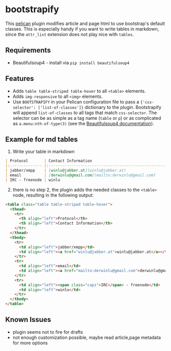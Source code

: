 # bootstrapify

This [pelican](https://github.com/getpelican/pelican) plugin modifies article and page html to use bootstrap's default classes. This is especially handy if you want to write tables in markdown, since the `attr_list` extension does not play nice with `tables`.

## Requirements

* Beautifulsoup4 - install via `pip install beautifulsoup4`

## Features

* Adds `table table-striped table-hover` to all `<table>` elements.
* Adds `img-responsive` to all `<img>` elements.
* Use `BOOTSTRAPIFY` in your Pelican configuration file to pass a `{'css-selector': ['list-of-classes']}` dictionary to the plugin. Bootstrapify will append `list-of-classes` to all tags that match `css-selector`. The selector can be as simple as a tag name (`table` or `p`) or as complicated as `a.menu:nth-of-type(3)` (see the [Beautifulsoup4 documentation](http://www.crummy.com/software/BeautifulSoup/bs4/doc/#css-selectors)).

## Example for md tables

1. Write your table in markdown

```markdown
| Protocol       | Contact Information
|:-------------- |:-----------------------------------------------------|
| jabber/xmpp    | [winlu@jabber.at](winlu@jabber.at)                   |
| email          | [derwinlu@gmail.com](mailto:derwinlu@gmail.com)      |
| IRC - freenode | winlu                                                |
```

2. there is no step 2, the plugin adds the needed classes to the `<table>` node, resulting in the following output:


```html
<table class="table table-striped table-hover">
  <thead>
    <tr>
      <th align="left">Protocol</th>
      <th align="left">Contact Information</th>
    </tr>
  </thead>
  <tbody>
    <tr>
      <td align="left">jabber/xmpp</td>
      <td align="left"><a href="winlu@jabber.at">winlu@jabber.at</a></td>
    </tr>
    <tr>
      <td align="left">email</td>
      <td align="left"><a href="mailto:derwinlu@gmail.com">derwinlu@gmail.com</a></td>
    </tr>
    <tr>
      <td align="left"><span class="caps">IRC</span> - freenode</td>
      <td align="left">winlu</td>
    </tr>
  </tbody>
</table>
```

## Known Issues

* plugin seems not to fire for drafts
* not enough customization possible, maybe read article,page metadata for more options
